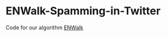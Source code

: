 # ENWalk-Spamming-in-Twitter
Code for our algorithm <a href="https://arxiv.org/pdf/1704.03404.pdf"> ENWalk </a>
